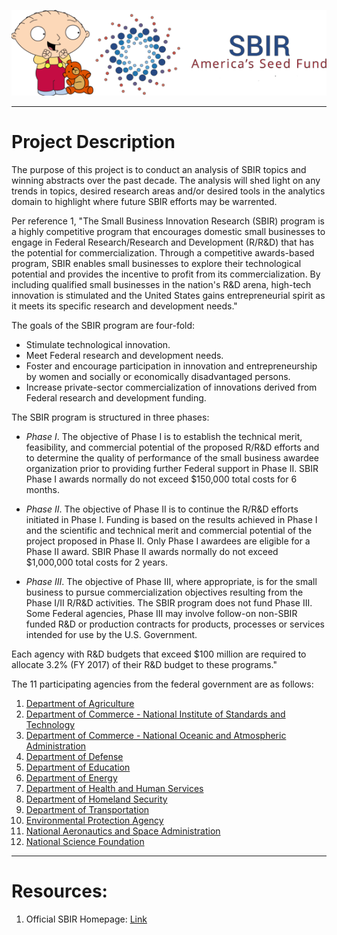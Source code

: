 ![Project Logo](https://github.com/ereidelbach/SBIR/blob/master/projectLogo.png)

----

# Project Description

The purpose of this project is to conduct an analysis of SBIR topics and winning abstracts over the past decade. The analysis will shed light on any trends in topics, desired research areas and/or desired tools in the analytics domain to highlight where future SBIR efforts may be warrented.

Per reference 1, "The Small Business Innovation Research (SBIR) program is a highly competitive program that encourages domestic small businesses to engage in Federal Research/Research and Development (R/R&D) that has the potential for commercialization. Through a competitive awards-based program, SBIR enables small businesses to explore their technological potential and provides the incentive to profit from its commercialization. By including qualified small businesses in the nation's R&D arena, high-tech innovation is stimulated and the United States gains entrepreneurial spirit as it meets its specific research and development needs."

The goals of the SBIR program are four-fold:
* Stimulate technological innovation.
* Meet Federal research and development needs.
* Foster and encourage participation in innovation and entrepreneurship by women and socially or economically disadvantaged persons.
* Increase private-sector commercialization of innovations derived from Federal research and development funding.

The SBIR program is structured in three phases:
* <i>Phase I</i>. The objective of Phase I is to establish the technical merit, feasibility, and commercial potential of the proposed R/R&D efforts and to determine the quality of performance of the small business awardee organization prior to providing further Federal support in Phase II. SBIR Phase I awards normally do not exceed $150,000 total costs for 6 months.

* <i>Phase II</i>. The objective of Phase II is to continue the R/R&D efforts initiated in Phase I. Funding is based on the results achieved in Phase I and the scientific and technical merit and commercial potential of the project proposed in Phase II. Only Phase I awardees are eligible for a Phase II award. SBIR Phase II awards normally do not exceed $1,000,000 total costs for 2 years.

* <i>Phase III</i>. The objective of Phase III, where appropriate, is for the small business to pursue commercialization objectives resulting from the Phase I/II R/R&D activities. The SBIR program does not fund Phase III. Some Federal agencies, Phase III may involve follow-on non-SBIR funded R&D or production contracts for products, processes or services intended for use by the U.S. Government.

Each agency with R&D budgets that exceed $100 million are required to allocate 3.2% (FY 2017) of their R&D budget to these programs."

The 11 participating agencies from the federal government are as follows:

1. [Department of Agriculture][1]
2. [Department of Commerce - National Institute of Standards and Technology][2]
3. [Department of Commerce - National Oceanic and Atmospheric Administration][3]
4. [Department of Defense][4]
5. [Department of Education][5]
6. [Department of Energy][6]
7. [Department of Health and Human Services][7]
8. [Department of Homeland Security][8]
9. [Department of Transportation][9]
10. [Environmental Protection Agency][10]
11. [National Aeronautics and Space Administration][11]
12. [National Science Foundation][12]

  [1]: http://nifa.usda.gov/program/small-business-innovation-research-program
  [2]: http://www.nist.gov/tpo/sbir/
  [3]: http://techpartnerships.noaa.gov/SBIR.aspx
  [4]: http://www.acq.osd.mil/osbp/sbir/
  [5]: http://www2.ed.gov/programs/sbir/index.html
  [6]: http://science.energy.gov/sbir/
  [7]: http://grants.nih.gov/grants/funding/sbir.htm
  [8]: https://sbir2.st.dhs.gov/portal/SBIR/
  [9]: http://www.volpe.dot.gov/sbir/index.html
  [10]: http://www.epa.gov/ncer/sbir/
  [11]: http://sbir.gsfc.nasa.gov/
  [12]: http://www.nsf.gov/eng/iip/sbir/

----

# Resources:

1. Official SBIR Homepage: [Link][13]

  [13]: https://www.sbir.gov/
